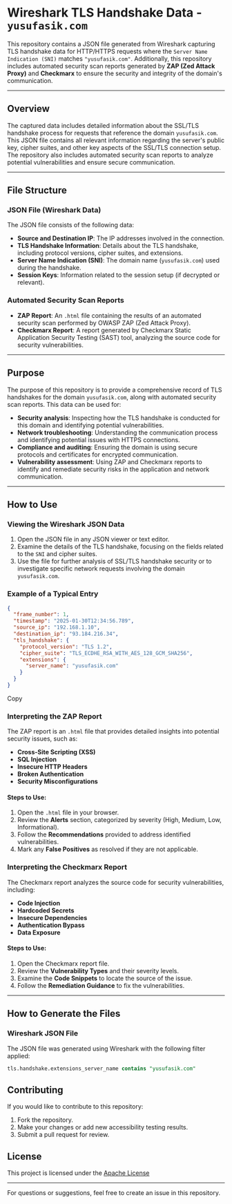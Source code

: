# Wireshark TLS Handshake Data - `yusufasik.com`

This repository contains a JSON file generated from Wireshark capturing TLS handshake data for HTTP/HTTPS requests where the `Server Name Indication (SNI)` matches `"yusufasik.com"`. Additionally, this repository includes automated security scan reports generated by **ZAP (Zed Attack Proxy)** and **Checkmarx** to ensure the security and integrity of the domain's communication.

---

## Overview

The captured data includes detailed information about the SSL/TLS handshake process for requests that reference the domain `yusufasik.com`. This JSON file contains all relevant information regarding the server's public key, cipher suites, and other key aspects of the SSL/TLS connection setup. The repository also includes automated security scan reports to analyze potential vulnerabilities and ensure secure communication.

---

## File Structure

### JSON File (Wireshark Data)
The JSON file consists of the following data:

- **Source and Destination IP**: The IP addresses involved in the connection.
- **TLS Handshake Information**: Details about the TLS handshake, including protocol versions, cipher suites, and extensions.
- **Server Name Indication (SNI)**: The domain name (`yusufasik.com`) used during the handshake.
- **Session Keys**: Information related to the session setup (if decrypted or relevant).

### Automated Security Scan Reports
- **ZAP Report**: An `.html` file containing the results of an automated security scan performed by OWASP ZAP (Zed Attack Proxy).
- **Checkmarx Report**: A report generated by Checkmarx Static Application Security Testing (SAST) tool, analyzing the source code for security vulnerabilities.

---

## Purpose

The purpose of this repository is to provide a comprehensive record of TLS handshakes for the domain `yusufasik.com`, along with automated security scan reports. This data can be used for:

- **Security analysis**: Inspecting how the TLS handshake is conducted for this domain and identifying potential vulnerabilities.
- **Network troubleshooting**: Understanding the communication process and identifying potential issues with HTTPS connections.
- **Compliance and auditing**: Ensuring the domain is using secure protocols and certificates for encrypted communication.
- **Vulnerability assessment**: Using ZAP and Checkmarx reports to identify and remediate security risks in the application and network communication.

---

## How to Use

### Viewing the Wireshark JSON Data
1. Open the JSON file in any JSON viewer or text editor.
2. Examine the details of the TLS handshake, focusing on the fields related to the `SNI` and cipher suites.
3. Use the file for further analysis of SSL/TLS handshake security or to investigate specific network requests involving the domain `yusufasik.com`.

### Example of a Typical Entry
```json
{
  "frame_number": 1,
  "timestamp": "2025-01-30T12:34:56.789",
  "source_ip": "192.168.1.10",
  "destination_ip": "93.184.216.34",
  "tls_handshake": {
    "protocol_version": "TLS 1.2",
    "cipher_suite": "TLS_ECDHE_RSA_WITH_AES_128_GCM_SHA256",
    "extensions": {
      "server_name": "yusufasik.com"
    }
  }
}
```


Copy
### Interpreting the ZAP Report
The ZAP report is an `.html` file that provides detailed insights into potential security issues, such as:
- **Cross-Site Scripting (XSS)**
- **SQL Injection**
- **Insecure HTTP Headers**
- **Broken Authentication**
- **Security Misconfigurations**

#### Steps to Use:
1. Open the `.html` file in your browser.
2. Review the **Alerts** section, categorized by severity (High, Medium, Low, Informational).
3. Follow the **Recommendations** provided to address identified vulnerabilities.
4. Mark any **False Positives** as resolved if they are not applicable.

### Interpreting the Checkmarx Report
The Checkmarx report analyzes the source code for security vulnerabilities, including:
- **Code Injection**
- **Hardcoded Secrets**
- **Insecure Dependencies**
- **Authentication Bypass**
- **Data Exposure**

#### Steps to Use:
1. Open the Checkmarx report file.
2. Review the **Vulnerability Types** and their severity levels.
3. Examine the **Code Snippets** to locate the source of the issue.
4. Follow the **Remediation Guidance** to fix the vulnerabilities.

---

## How to Generate the Files

### Wireshark JSON File
The JSON file was generated using Wireshark with the following filter applied:

```sql
tls.handshake.extensions_server_name contains "yusufasik.com"
```

## Contributing

If you would like to contribute to this repository:

1. Fork the repository.
2. Make your changes or add new accessibility testing results.
3. Submit a pull request for review.

## License
This project is licensed under the [Apache License](LICENSE) 

---

For questions or suggestions, feel free to create an issue in this repository.

